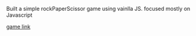 Built a simple rockPaperScissor game using vainlla JS. focused mostly on Javascript

<a href="https://version2--rockpaperscissordummy.netlify.app/">game link</a> 
